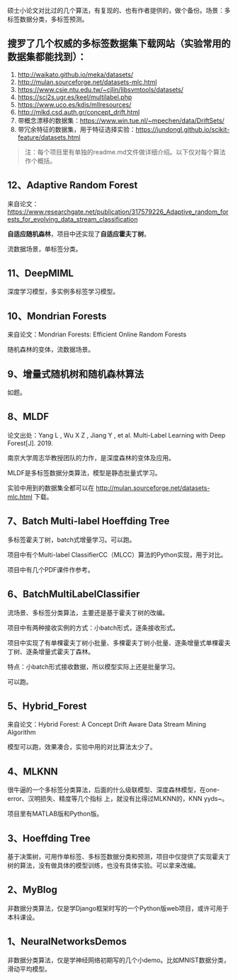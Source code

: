 硕士小论文对比过的几个算法，有复现的、也有作者提供的，做个备份。场景：多标签数据分类，多标签预测。



## 搜罗了几个权威的多标签数据集下载网站（实验常用的数据集都能找到）：

1. http://waikato.github.io/meka/datasets/
2.  http://mulan.sourceforge.net/datasets-mlc.html
3. https://www.csie.ntu.edu.tw/~cjlin/libsvmtools/datasets/
4. https://sci2s.ugr.es/keel/multilabel.php
5. https://www.uco.es/kdis/mllresources/
6. http://mlkd.csd.auth.gr/concept_drift.html
7. 带概念漂移的数据集：https://www.win.tue.nl/~mpechen/data/DriftSets/
8. 带冗余特征的数据集，用于特征选择实验：https://jundongl.github.io/scikit-feature/datasets.html



> 注：每个项目里有单独的readme.md文件做详细介绍。以下仅对每个算法作个概括。



## 12、Adaptive Random Forest

来自论文：https://www.researchgate.net/publication/317579226_Adaptive_random_forests_for_evolving_data_stream_classification

**自适应随机森林**，项目中还实现了**自适应霍夫丁树**。

流数据场景，单标签分类。



## 11、DeepMIML

深度学习模型，多实例多标签学习模型。



## 10、Mondrian Forests

来自论文：Mondrian Forests: Efficient Online Random Forests

随机森林的变体，流数据场景。



## 9、增量式随机树和随机森林算法

如题。



## 8、MLDF

论文出处：Yang L , Wu X Z , Jiang Y , et al. Multi-Label Learning with Deep Forest[J]. 2019.

南京大学周志华教授团队的力作，是深度森林的变体及应用。

MLDF是多标签数据分类算法，模型是静态批量式学习。

实验中用到的数据集全都可以在  http://mulan.sourceforge.net/datasets-mlc.html  下载。



## 7、Batch Multi-label Hoeffding Tree

多标签霍夫丁树，batch式增量学习。可以跑。

项目中有个Multi-label ClassifierCC（MLCC）算法的Python实现，用于对比。

项目中有几个PDF课件作参考。



## 6、BatchMultiLabelClassifier

流场景、多标签分类算法，主要还是基于霍夫丁树的改编。

项目中有两种接收实例的方式：小batch形式，逐条接收形式。

项目中实现了有单棵霍夫丁树小批量、多棵霍夫丁树小批量、逐条增量式单棵霍夫丁树、逐条增量式霍夫丁森林。

特点：小batch形式接收数据，所以模型实际上还是批量学习。

可以跑。



## 5、Hybrid_Forest

来自论文：Hybrid Forest: A Concept Drift Aware Data Stream Mining Algorithm

模型可以跑，效果凑合，实验中用的对比算法太少了。



## 4、MLKNN

很牛逼的一个多标签分类算法，后面的什么级联模型、深度森林模型，在one-error、汉明损失、精度等几个指标 上，就没有比得过MLKNN的，KNN  yyds~。

项目里有MATLAB版和Python版。



## 3、Hoeffding Tree

基于决策树，可用作单标签、多标签数据分类和预测，项目中仅提供了实现霍夫丁树的算法，没有做具体的模型训练，也没有具体实验。可以拿来改编。



## 2、MyBlog

非数据分类算法，仅是学Django框架时写的一个Python版web项目，或许可用于本科课设。



## 1、NeuralNetworksDemos

非数据分类算法，仅是学神经网络初期写的几个小demo。比如MNIST数据分类，滑动平均模型。













